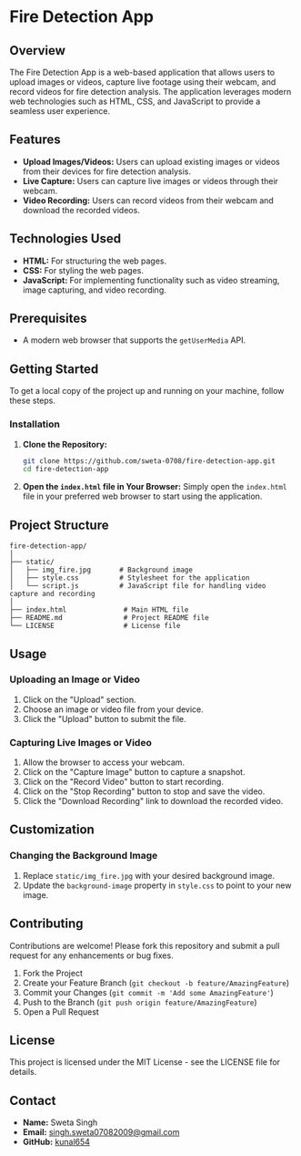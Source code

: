 
# Fire Detection App

## Overview
The Fire Detection App is a web-based application that allows users to upload images or videos, capture live footage using their webcam, and record videos for fire detection analysis. The application leverages modern web technologies such as HTML, CSS, and JavaScript to provide a seamless user experience.

## Features

- **Upload Images/Videos:** Users can upload existing images or videos from their devices for fire detection analysis.
- **Live Capture:** Users can capture live images or videos through their webcam.
- **Video Recording:** Users can record videos from their webcam and download the recorded videos.

## Technologies Used

- **HTML:** For structuring the web pages.
- **CSS:** For styling the web pages.
- **JavaScript:** For implementing functionality such as video streaming, image capturing, and video recording.

## Prerequisites

- A modern web browser that supports the `getUserMedia` API.

## Getting Started

To get a local copy of the project up and running on your machine, follow these steps.

### Installation

1. **Clone the Repository:**
   ```bash
   git clone https://github.com/sweta-0708/fire-detection-app.git
   cd fire-detection-app
   ```

2. **Open the `index.html` file in Your Browser:**
   Simply open the `index.html` file in your preferred web browser to start using the application.

## Project Structure

```
fire-detection-app/
│
├── static/
│   ├── img_fire.jpg       # Background image
│   ├── style.css          # Stylesheet for the application
│   └── script.js          # JavaScript file for handling video capture and recording
│
├── index.html              # Main HTML file
├── README.md               # Project README file
└── LICENSE                 # License file
```

## Usage

### Uploading an Image or Video

1. Click on the "Upload" section.
2. Choose an image or video file from your device.
3. Click the "Upload" button to submit the file.

### Capturing Live Images or Video

1. Allow the browser to access your webcam.
2. Click on the "Capture Image" button to capture a snapshot.
3. Click on the "Record Video" button to start recording.
4. Click on the "Stop Recording" button to stop and save the video.
5. Click the "Download Recording" link to download the recorded video.

## Customization

### Changing the Background Image

1. Replace `static/img_fire.jpg` with your desired background image.
2. Update the `background-image` property in `style.css` to point to your new image.

## Contributing

Contributions are welcome! Please fork this repository and submit a pull request for any enhancements or bug fixes.

1. Fork the Project
2. Create your Feature Branch (`git checkout -b feature/AmazingFeature`)
3. Commit your Changes (`git commit -m 'Add some AmazingFeature'`)
4. Push to the Branch (`git push origin feature/AmazingFeature`)
5. Open a Pull Request

## License

This project is licensed under the MIT License - see the LICENSE file for details.

## Contact

- **Name:** Sweta Singh
- **Email:** singh.sweta07082009@gmail.com
- **GitHub:** [kunal654](https://github.com/sweta-0708)

